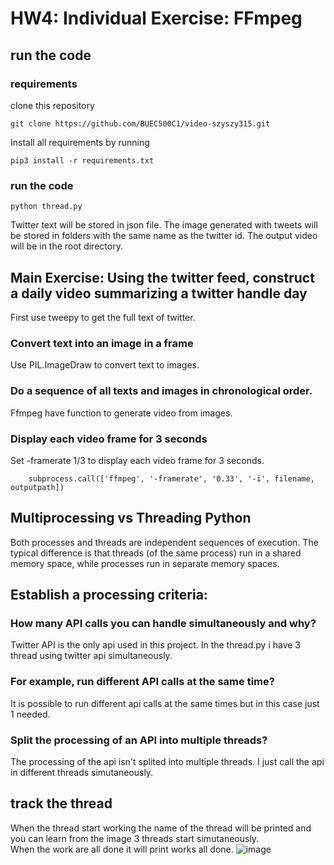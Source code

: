 # HW4:  Individual Exercise:  FFmpeg
## run the code
### requirements
clone this repository
```
git clone https://github.com/BUEC500C1/video-szyszy315.git
```
Install all requirements by running
```
pip3 install -r requirements.txt
```
### run the code
```
python thread.py
```
Twitter text will be stored in json file. The image generated with tweets will be stored in folders with the same name as the twitter id. The output video will be in the root directory.<br>

## Main Exercise:  Using the twitter feed, construct a daily video summarizing a twitter handle day
First use tweepy to get the full text of twitter.
### Convert text into an image in a frame
Use PIL.ImageDraw to convert text to images.
### Do a sequence of all texts and images in chronological order.
Ffmpeg have function to generate video from images.
### Display each video frame for 3 seconds
Set -framerate 1/3 to display each video frame for 3 seconds.
```
    subprocess.call(['ffmpeg', '-framerate', '0.33', '-i', filename, outputpath])
```
## Multiprocessing vs Threading Python
Both processes and threads are independent sequences of execution. The typical difference is that threads (of the same process) run in a shared memory space, while processes run in separate memory spaces.

## Establish a processing criteria:
### How many API calls you can handle simultaneously and why?
Twitter API is the only api used in this project. In the thread.py i have 3 thread using twitter api simultaneously. 
### For example, run different API calls at the same time?
It is possible to run different api calls at the same times but in this case just 1 needed. 
### Split the processing of an API into multiple threads?
The processing of the api isn't splited into multiple threads. I just call the api in different threads simutaneously.
## track the thread
When the thread start working the name of the thread will be printed and you can learn from the image 3 threads start simutaneously.<br>
When the work are all done it will print works all done.
![image](https://github.com/BUEC500C1/video-szyszy315/blob/master/ec500hw4.png)
